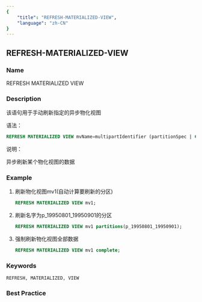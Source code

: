 ```yaml
---
{
    "title": "REFRESH-MATERIALIZED-VIEW",
    "language": "zh-CN"
}
---
```


<!--
Licensed to the Apache Software Foundation (ASF) under one
or more contributor license agreements.  See the NOTICE file
distributed with this work for additional information
regarding copyright ownership.  The ASF licenses this file
to you under the Apache License, Version 2.0 (the
"License"); you may not use this file except in compliance
with the License.  You may obtain a copy of the License at

  http://www.apache.org/licenses/LICENSE-2.0

Unless required by applicable law or agreed to in writing,
software distributed under the License is distributed on an
"AS IS" BASIS, WITHOUT WARRANTIES OR CONDITIONS OF ANY
KIND, either express or implied.  See the License for the
specific language governing permissions and limitations
under the License.
-->

## REFRESH-MATERIALIZED-VIEW

### Name

REFRESH MATERIALIZED VIEW

### Description

该语句用于手动刷新指定的异步物化视图

语法：

```sql
REFRESH MATERIALIZED VIEW mvName=multipartIdentifier (partitionSpec | COMPLETE)? 
```

说明：

异步刷新某个物化视图的数据

### Example

1. 刷新物化视图mv1(自动计算要刷新的分区)

    ```sql
    REFRESH MATERIALIZED VIEW mv1;
    ```

2. 刷新名字为p_19950801_19950901的分区

    ```sql
    REFRESH MATERIALIZED VIEW mv1 partitions(p_19950801_19950901);
    ```
 
3. 强制刷新物化视图全部数据

    ```sql
    REFRESH MATERIALIZED VIEW mv1 complete;
    ```
   
### Keywords

    REFRESH, MATERIALIZED, VIEW

### Best Practice

